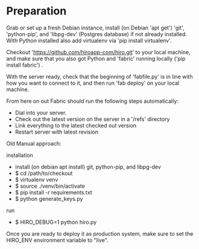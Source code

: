 # Preparation

Grab or set up a fresh Debian instance, install (on Debian 'apt get') 'git', 'python-pip', and 'libpg-dev' (Postgres database) if not already installed. With Python installed also add virtualenv via 'pip install virtualenv'.

Checkout 'https://github.com/hiroapp-com/hiro.git' to your local machine, and make sure that you also got Python and 'fabric' running locally ('pip install fabric') .

With the server ready, check that the beginning of 'fabfile.py' is in line with how you want to connect to it, and then run 'fab deploy' on your local machine.

From here on out Fabric should run the following steps automatically:

- Dial into your server.
- Check out the latest version on the server in a '/refs' directory
- Link everything to the latest checked out version
- Restart server with latest revision


Old Manual approach:


installation
  - install (on debian apt install) git, python-pip, and libpg-dev
  - $ cd /path/to/checkout
  - $ virtualenv venv
  - $ source ./venv/bin/activate
  - $ pip install -r requirements.txt
  - $ python generate_keys.py

run
  - $ HIRO_DEBUG=1 python hiro.py

 Once you are ready to deploy it as production system, make sure to set the HIRO_ENV environment variable to "live".
